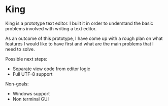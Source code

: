 # King

King is a prototype text editor. I built it in order to understand the basic problems involved with writing a text editor.

As an outcome of this prototype, I have come up with a rough plan on what features I would like to have first and what are the main problems that I need to solve.

Possible next steps:

- Separate view code from editor logic
- Full UTF-8 support

Non-goals:

- Windows support
- Non terminal GUI
